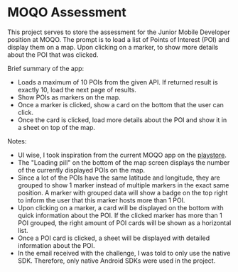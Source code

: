 # MOQO Assessment
This project serves to store the assessment for the Junior Mobile Developer position at MOQO. The prompt is to load a list of Points of Interest (POI) and display them on a map. Upon clicking on a marker, to show more details about the POI that was clicked.

Brief summary of the app:
- Loads a maximum of 10 POIs from the given API. If returned result is exactly 10, load the next page of results.
- Show POIs as markers on the map.
- Once a marker is clicked, show a card on the bottom that the user can click.
- Once the card is clicked, load more details about the POI and show it in a sheet on top of the map.

 
Notes:
- UI wise, I took inspiration from the current MOQO app on the [playstore](https://play.google.com/store/apps/details?id=de.moqo.work). 
- The "Loading pill" on the bottom of the map screen displays the number of the currently displayed POIs on the map.
- Since a lot of the POIs have the same latitude and longitude, they are grouped to show 1 marker instead of multiple markers in the exact same position. A marker with grouped data will show a badge on the top right to inform the user that this marker hosts more than 1 POI.
- Upon clicking on a marker, a card will be displayed on the bottom with quick information about the POI. If the clicked marker has more than 1 POI grouped, the right amount of POI cards will be shown as a horizontal list.
- Once a POI card is clicked, a sheet will be displayed with detailed information about the POI.
- In the email received with the challenge, I was told to only use the native SDK. Therefore, only native Android SDKs were used in the project.

